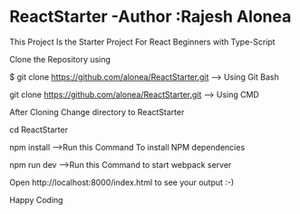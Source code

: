# ReactStarter -Author :Rajesh Alonea
This Project Is the Starter Project For React Beginners with Type-Script

Clone the Repository using

$ git clone https://github.com/alonea/ReactStarter.git     --> Using Git Bash

git clone https://github.com/alonea/ReactStarter.git   --> Using CMD

After Cloning Change directory to ReactStarter

cd ReactStarter

npm install   -->Run this Command To install NPM dependencies 

npm run dev   -->Run this Command to start webpack server

Open http://localhost:8000/index.html to see your output :-)

Happy Coding


